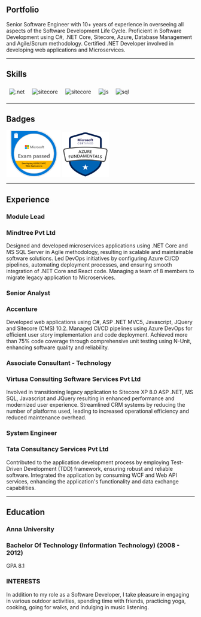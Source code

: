 ## Portfolio

Senior Software Engineer with 10+ years of experience in overseeing all aspects of the Software
Development Life Cycle. Proficient in Software Development using C#, .NET Core, Sitecore, Azure, Database Management and Agile/Scrum methodology. Certified .NET Developer involved in developing web applications and Microservices.

---

## Skills

<p align='left'>
  <img src="https://upload.wikimedia.org/wikipedia/commons/e/ee/.NET_Core_Logo.svg" alt=".net" width="40" height="40" style="margin: 8px;"/>
  <img src="https://encrypted-tbn0.gstatic.com/images?q=tbn:ANd9GcSZC8_zjVB6TiN9RS_r-rFtzmyiJdmry3Q5lmjbs_0R&s" alt="sitecore" width="90" height="39" style="margin: 8px;"/>
<img src="https://upload.wikimedia.org/wikipedia/commons/thumb/f/fa/Microsoft_Azure.svg/225px-Microsoft_Azure.svg.png" alt="sitecore" width="50" height="35" style="margin: 8px;"/>
  <img src='https://upload.wikimedia.org/wikipedia/commons/6/6a/JavaScript-logo.png' height='35' width='auto' alt="js" style="margin: 8px;"/>
  <img src="https://upload.wikimedia.org/wikipedia/commons/8/87/Sql_data_base_with_logo.png" alt="sql" width="auto" height="35" style="margin: 5px 7px;"/>   
</p>

---

## Badges

<p align='left'>  
  <img src="/Microsoft-70-486.png" alt="microsoft certification" width="145" height="125" />   
  <img src="/azure-fundamentals.png" alt="azure fundamental certification" width="125" height="120" />
</p>

---

## Experience

### **Module Lead**
### Mindtree Pvt Ltd

Designed and developed microservices applications using .NET Core and MS SQL Server in Agile methodology, resulting in
scalable and maintainable software solutions. 
Led DevOps initiatives by configuring Azure CI/CD pipelines, automating deployment processes, and ensuring smooth integration of .NET Core and React code. 
Managing a team of 8 members to migrate legacy application to Microservices.

### **Senior Analyst**
### Accenture

Developed web applications using C#, ASP .NET MVC5, Javascript, JQuery and Sitecore (CMS) 10.2.
Managed CI/CD pipelines using Azure DevOps for efficient user story implementation and code deployment.
Achieved more than 75% code coverage through comprehensive unit testing using N-Unit, enhancing software quality and
reliability.

### **Associate Consultant - Technology**
### Virtusa Consulting Software Services Pvt Ltd

Involved in transitioning legacy application to Sitecore XP 8.0 ASP .NET, MS SQL, Javascript and JQuery resulting in enhanced
performance and modernized user experience.
Streamlined CRM systems by reducing the number of platforms used, leading to increased operational efficiency and reduced
maintenance overhead.

### **System Engineer**
### Tata Consultancy Services Pvt Ltd 
Contributed to the application development process by employing Test-Driven Development (TDD) framework, ensuring robust and
reliable software.
Integrated the application by consuming WCF and Web API services, enhancing the application's functionality and data
exchange capabilities.

---

## Education

### **Anna University**
### Bachelor Of Technology (Information Technology) (2008 - 2012)
GPA 8.1


### INTERESTS
In addition to my role as a Software Developer, I take pleasure in engaging in various outdoor activities, spending time with friends, practicing yoga, cooking, going for walks, and indulging in music listening.
